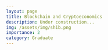 ```yaml
---
layout: page
title: Blockchain and Cryptoeconomics
description: Under construction...
img: /assets/img/shib.png
importance: 2
category: Graduate
---
```



